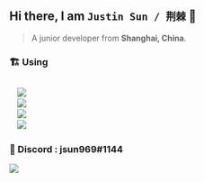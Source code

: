## Hi there, I am `Justin Sun / 荆棘` 👋

> A junior developer from **Shanghai, China**.

### 🏗️ Using

<code>
  <img src="https://img.shields.io/badge/typescript-%23007ACC.svg?style=for-the-badge&logo=typescript&logoColor=white"/>
  <img src="https://img.shields.io/badge/react-%2320232a.svg?style=for-the-badge&logo=react&logoColor=%2361DAFB"/>
  <img src="https://img.shields.io/badge/vite-%23646CFF.svg?style=for-the-badge&logo=vite&logoColor=white"/>
  <img src="https://img.shields.io/badge/Next-black?style=for-the-badge&logo=next.js&logoColor=white"/>
</code>

### 💬 Discord : **jsun969#1144**

<img  src="https://github-readme-stats.vercel.app/api?username=jsun969&show_icons=true&theme=graywhite" />
